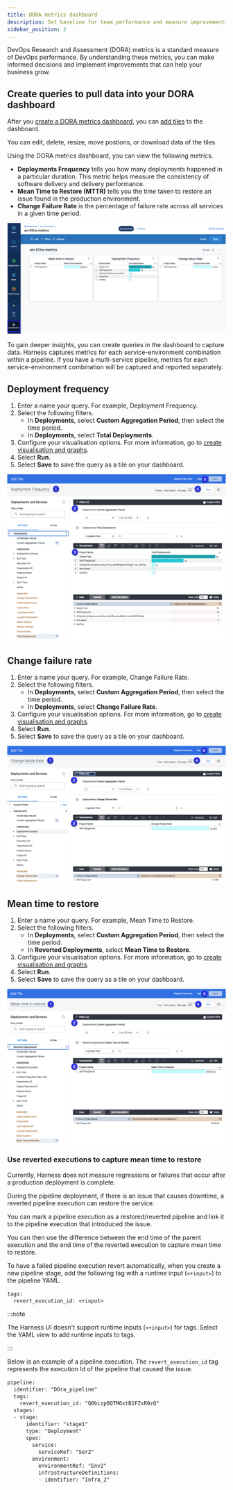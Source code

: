 ```yaml
---
title: DORA metrics dashboard
description: Set baseline for team performance and measure improvements by tracking DORA metrics.
sidebar_position: 2
---
```


DevOps Research and Assessment (DORA) metrics is a standard measure of DevOps performance. By understanding these metrics, you can make informed decisions and implement improvements that can help your business grow.

## Create queries to pull data into your DORA dashboard

After you [create a DORA metrics dashboard](../../platform/18_Dashboards/create-dashboards.md), you can [add tiles](/docs/platform/dashboards/create-dashboards/#step-2-add-tiles-to-a-dashboard) to the dashboard. 

You can edit, delete, resize, move postions, or download data of the tiles. 

Using the DORA metrics dashboard, you can view the following metrics.

* **Deployments Frequency** tells you how many deployments happened in a particular duration. This metric helps measure the consistency of software delivery and delivery performance. 
* **Mean Time to Restore (MTTR)** tells you the time taken to restore an issue found in the production environment.  
* **Change Failure Rate** is the percentage of failure rate across all services in a given time period. 

![](../cd-dashboards/static/dora-dashboard.png)

To gain deeper insights, you can create queries in the dashboard to capture data. Harness captures metrics for each service-environment combination within a pipeline. If you have a multi-service pipeline, metrics for each service-environment combination will be captured and reported separately.

## Deployment frequency

1. Enter a name your query. For example, Deployment Frequency. 
2. Select the following filters.
    * In **Deployments**, select **Custom Aggregation Period**, then select the time period.
    * In **Deployments**, select **Total Deployments**.
3. Configure your visualisation options. For more information, go to [create visualisation and graphs](/docs/platform/Dashboards/create-visualizations-and-graphs).
4. Select **Run**.
5. Select **Save** to save the query as a tile on your dashboard.

![](../cd-dashboards/static/deployment-frequency.png)

## Change failure rate

1. Enter a name your query. For example, Change Failure Rate. 
2. Select the following filters.
    * In **Deployments**, select **Custom Aggregation Period**, then select the time period.
    * In **Deployments**, select **Change Failure Rate**.
3. Configure your visualisation options. For more information, go to [create visualisation and graphs](/docs/platform/Dashboards/create-visualizations-and-graphs).
4. Select **Run**.
5. Select **Save** to save the query as a tile on your dashboard.

![](../cd-dashboards/static/change-failure-rate.png)

## Mean time to restore

1. Enter a name your query. For example, Mean Time to Restore. 
2. Select the following filters.
    * In **Deployments**, select **Custom Aggregation Period**, then select the time period.
    * In **Reverted Deployments**, select **Mean Time to Restore**.
3. Configure your visualisation options. For more information, go to [create visualisation and graphs](/docs/platform/Dashboards/create-visualizations-and-graphs).
4. Select **Run**.
5. Select **Save** to save the query as a tile on your dashboard.

![](../cd-dashboards/static/mean-time-to-restore.png)

### Use reverted executions to capture mean time to restore

Currently, Harness does not measure regressions or failures that occur after a production deployment is complete. 
 
During the pipeline deployment, if there is an issue that causes downtime, a reverted pipeline execution can restore the service.

You can mark a pipeline execution as a restored/reverted pipeline and link it to the pipeline execution that introduced the issue.

You can then use the difference between the end time of the parent execution and the end time of the reverted execution to capture mean time to restore.

To have a failed pipeline execution revert automatically, when you create a new pipeline stage, add the following tag with a runtime input (`<+input>`) to the pipeline YAML.

```
tags:
  revert_execution_id: <+input>
```

:::note

The Harness UI doesn't support runtime inputs (`<+input>`) for tags. Select the YAML view to add runtime inputs to tags. 

:::

Below is an example of a pipeline execution. The `revert_execution_id` tag represents the execution Id of the pipeline that caused the issue.

```
pipeline:
  identifier: "DOra_pipeline"
  tags:
    revert_execution_id: "Q0bizp0QTM6xtB1FZsR0zQ"
  stages:
  - stage:
      identifier: "stage1"
      type: "Deployment"
      spec:
        service:
          serviceRef: "Ser2"
        environment:
          environmentRef: "Env2"
          infrastructureDefinitions:
          - identifier: "Infra_2"
```















